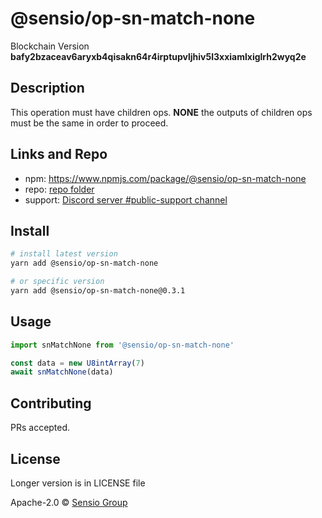 # @sensio/op-sn-match-none

Blockchain Version **bafy2bzaceav6aryxb4qisakn64r4irptupvljhiv5l3xxiamlxiglrh2wyq2e**

## Description

This operation must have children ops. **NONE** the outputs of children ops must be the same in order to proceed.

## Links and Repo

- npm: https://www.npmjs.com/package/@sensio/op-sn-match-none
- repo: [repo folder](https://gitlab.com/sensio_group/network-js-sdk/-/tree/master/operations/snMatchNone)
- support: [Discord server #public-support channel](https://discord.gg/RQ9g29y)

## Install

```sh
# install latest version
yarn add @sensio/op-sn-match-none

# or specific version
yarn add @sensio/op-sn-match-none@0.3.1
```

## Usage

```ts
import snMatchNone from '@sensio/op-sn-match-none'

const data = new U8intArray(7)
await snMatchNone(data)
```

## Contributing

PRs accepted.

## License

Longer version is in LICENSE file

Apache-2.0 © [Sensio Group](https://sensio.group)
